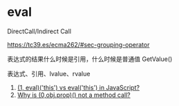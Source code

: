 # eval

DirectCall/Indirect Call

https://tc39.es/ecma262/#sec-grouping-operator

表达式的结果什么时候是引用，什么时候是普通值 GetValue()

表达式、引用、lvalue、rvalue

1. [(1, eval)('this') vs eval('this') in JavaScript?](https://stackoverflow.com/questions/9107240/1-evalthis-vs-evalthis-in-javascript/9107491#9107491)
1. [Why is (0,obj.prop)() not a method call?](https://2ality.com/2015/12/references.html)
